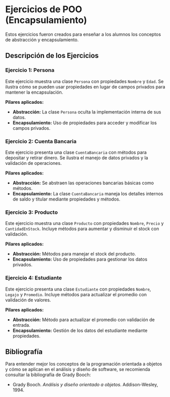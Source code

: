 # Ejercicios de POO (Encapsulamiento)

Estos ejercicios fueron creados para enseñar a los alumnos los conceptos de abstracción y encapsulamiento.

## Descripción de los Ejercicios

### Ejercicio 1: Persona

Este ejercicio muestra una clase `Persona` con propiedades `Nombre` y `Edad`. Se ilustra cómo se pueden usar propiedades en lugar de campos privados para mantener la encapsulación.

**Pilares aplicados:**

- **Abstracción:** La clase `Persona` oculta la implementación interna de sus datos.
- **Encapsulamiento:** Uso de propiedades para acceder y modificar los campos privados.

### Ejercicio 2: Cuenta Bancaria

Este ejercicio presenta una clase `CuentaBancaria` con métodos para depositar y retirar dinero. Se ilustra el manejo de datos privados y la validación de operaciones.

**Pilares aplicados:**

- **Abstracción:** Se abstraen las operaciones bancarias básicas como métodos.
- **Encapsulamiento:** La clase `CuentaBancaria` maneja los detalles internos de saldo y titular mediante propiedades y métodos.

### Ejercicio 3: Producto

Este ejercicio muestra una clase `Producto` con propiedades `Nombre`, `Precio` y `CantidadEnStock`. Incluye métodos para aumentar y disminuir el stock con validación.

**Pilares aplicados:**

- **Abstracción:** Métodos para manejar el stock del producto.
- **Encapsulamiento:** Uso de propiedades para gestionar los datos privados.

### Ejercicio 4: Estudiante

Este ejercicio presenta una clase `Estudiante` con propiedades `Nombre`, `Legajo` y `Promedio`. Incluye métodos para actualizar el promedio con validación de valores.

**Pilares aplicados:**

- **Abstracción:** Método para actualizar el promedio con validación de entrada.
- **Encapsulamiento:** Gestión de los datos del estudiante mediante propiedades.

## Bibliografía

Para entender mejor los conceptos de la programación orientada a objetos y cómo se aplican en el análisis y diseño de software, se recomienda consultar la bibliografía de Grady Booch:

- Grady Booch. _Análisis y diseño orientado a objetos_. Addison-Wesley, 1994.
